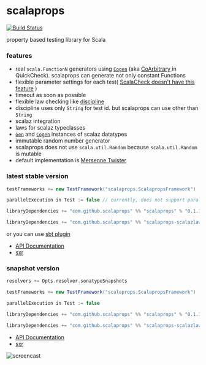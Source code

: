 # scalaprops

[![Build Status](https://travis-ci.org/scalaprops/scalaprops.svg?branch=master)](https://travis-ci.org/scalaprops/scalaprops)

property based testing library for Scala

### features
- real `scala.FunctionN` generators using [`Cogen`](gen/src/main/scala/scalaprops/Cogen.scala) (aka [CoArbitrary](https://hackage.haskell.org/package/QuickCheck-2.8.1/docs/Test-QuickCheck-Arbitrary.html#t:CoArbitrary) in QuickCheck). scalaprops can generate not only constant Functions
- flexible parameter settings for each test( [ScalaCheck doesn't have this feature](https://github.com/rickynils/scalacheck/issues/120) )
- timeout as soon as possible
- flexible law checking like [discipline](https://github.com/typelevel/discipline)
 - discipline uses only `String` for test id. but scalaprops can use other than `String`
- scalaz integration
 - laws for scalaz typeclasses
 - [`Gen`](gen/src/main/scala/scalaprops/Gen.scala) and [`Cogen`](gen/src/main/scala/scalaprops/Cogen.scala) instances of scalaz datatypes
- immutable random number generator
 - scalaprops does not use `scala.util.Random` because `scala.util.Random` is mutable
 - default implementation is [Mersenne Twister](http://www.math.sci.hiroshima-u.ac.jp/~m-mat/MT/emt.html)

### latest stable version

```scala
testFrameworks += new TestFramework("scalaprops.ScalapropsFramework")

parallelExecution in Test := false // currently, does not support parallel execution

libraryDependencies += "com.github.scalaprops" %% "scalaprops" % "0.1.18" % "test"
```

```scala
libraryDependencies += "com.github.scalaprops" %% "scalaprops-scalazlaws" % "0.1.18" % "test"
```

or you can use [sbt plugin](https://github.com/scalaprops/sbt-scalaprops)

- [API Documentation](https://oss.sonatype.org/service/local/repositories/releases/archive/com/github/scalaprops/scalaprops-all_2.11/0.1.18/scalaprops-all_2.11-0.1.18-javadoc.jar/!/index.html)
- [sxr](https://oss.sonatype.org/service/local/repositories/releases/archive/com/github/scalaprops/scalaprops-all_2.11/0.1.18/scalaprops-all_2.11-0.1.18-sxr.jar/!/index.html)


### snapshot version

```scala
resolvers += Opts.resolver.sonatypeSnapshots

testFrameworks += new TestFramework("scalaprops.ScalapropsFramework")

parallelExecution in Test := false

libraryDependencies += "com.github.scalaprops" %% "scalaprops" % "0.1.19-SNAPSHOT" % "test"
```

```scala
libraryDependencies += "com.github.scalaprops" %% "scalaprops-scalazlaws" % "0.1.19-SNAPSHOT" % "test"
```


- [API Documentation](https://oss.sonatype.org/service/local/repositories/snapshots/archive/com/github/scalaprops/scalaprops-all_2.11/0.1.19-SNAPSHOT/scalaprops-all_2.11-0.1.19-SNAPSHOT-javadoc.jar/!/index.html)
- [sxr](https://oss.sonatype.org/service/local/repositories/snapshots/archive/com/github/scalaprops/scalaprops-all_2.11/0.1.19-SNAPSHOT/scalaprops-all_2.11-0.1.19-SNAPSHOT-sxr.jar/!/index.html)


![screencast](https://raw.githubusercontent.com/scalaprops/scalaprops/master/screencast.gif)
